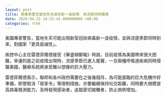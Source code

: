 ```yaml
---
layout: post
title: 美專家警告當地冬天或有新一波疫情　與流感同時襲美
date: 2020-04-22 14:25:43.000000000 +08:00
categories: rthk
---
```


美國專家警告，當地冬天可能出現新型冠狀病毒新一波疫情，並與流感季節同時到來，對國家「更具毀滅性」。

疾控中心主任雷德菲爾德接受《華盛頓郵報》時說，目前疫情為美國帶來很大困難，幸運的是之前疫情出現時，流感季節已進入尾聲，一旦兩種呼吸道疾病同時侵襲美國，醫療系統將承受難以想像的巨大壓力。

雷德菲爾德表示，聯邦和各州政府需要在之後幾個月，為可能面臨的巨大危機作好準備，即使取消「居家令」等限制措施，亦要繼續保持社交距離，同時要大規模提高病毒檢測能力，及時發現感染者，追蹤密切接觸者，防止病例增加。
